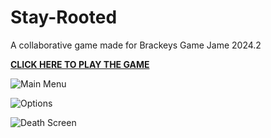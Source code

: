# Stay-Rooted
A collaborative game made for Brackeys Game Jame 2024.2

**[CLICK HERE TO PLAY THE GAME](https://shikazx.itch.io/stay-rooted)**

![Main Menu](https://i.imgur.com/tau4tdz.png)





![Options](https://i.imgur.com/gKxGeOi.png)






![Death Screen](https://i.imgur.com/9JImcta.png)
